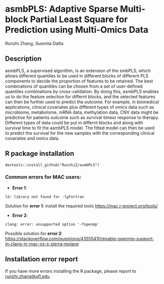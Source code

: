 # asmbPLS: Adaptive Sparse Multi-block Partial Least Square for Prediction using Multi-Omics Data

Runzhi Zhang, Susmita Datta

## Description
asmbPLS, a supervised algorithm, is an extension of the smbPLS, which allows different quantiles to be used in different blocks of different PLS components to decide the proportion of features to be retained. The best combinations of quantiles can be chosen from a set of user-defined quantiles combinations by cross-validation. By doing this, asmbPLS enables us to do the feature selection for differnt blocks, and the selected features can then be further used to predict the outcome. For example, in biomedical applications, clinical covariates plus different types of omics data such as microbiome, metabolome, mRNA data, methylation data, CNV data might be predictive for patients outcome such as survival timeor response to therapy. Different types of data could be put in differnt blocks and along with survival time to fit the asmbPLS model. The fitted model can then be used to predict the survival for the new samples with the corresponding clinical covariates and omics data.

## R package installation
```
devtools::install_github("RunzhiZ/asmbPLS")
```
### Common errors for MAC users:
* **Error 1**:
```
ld: library not found for -lgfortran
```
Solution for **error 1**: install the required tools https://mac.r-project.org/tools/


* **Error 2**:
```
clang: error: unsupported option '-fopenmp'
```
Possible solution for **error 2**: https://stackoverflow.com/questions/43555410/enable-openmp-support-in-clang-in-mac-os-x-sierra-mojave

## Installation error report
If you have more errors installing the R package, please report to runzhi.zhang@ufl.edu
